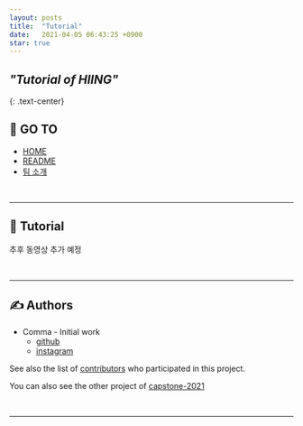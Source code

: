 ```yaml
---
layout: posts
title:  "Tutorial"
date:   2021-04-05 06:43:25 +0900
star: true
---
```



## ***"Tutorial of HIING"***
{: .text-center}


## 📝 GO TO
+ [HOME](../)
+ [README](../README)
+ [팀 소개](../introduce-team)

<br>

---

## 💭 Tutorial <a name = "tutorial"></a>

추후 동영상 추가 예정

<br>

---

## ✍️ Authors <a name = "authors"></a>
+ Comma - Initial work
    + [github](https://github.com/sinpyo)
    + [instagram](https://www.instagram.com/kang__comma)

See also the list of [contributors](https://github.com/kookmin-sw/capstone-2021-2) who participated in this project.

You can also see the other project of [capstone-2021](https://github.com/kookmin-sw)

<br>

***

<br>
<br>
